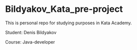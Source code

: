 # Bildyakov_Kata_pre-project

This is personal repo for studying purposes in Kata Academy.

Student: Denis Bildyakov

Course: Java-developer
